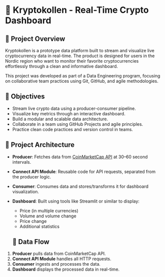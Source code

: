 # 🔐 Kryptokollen - Real-Time Crypto Dashboard

## 📌 Project Overview

Kryptokollen is a prototype data platform built to stream and visualize live cryptocurrency data in real-time. The product is designed for users in the Nordic region who want to monitor their favorite cryptocurrencies effortlessly through a clean and informative dashboard.

This project was developed as part of a Data Engineering program, focusing on collaborative team practices using Git, GitHub, and agile methodologies.

## 🎯 Objectives

- Stream live crypto data using a producer-consumer pipeline.
- Visualize key metrics through an interactive dashboard.
- Build a modular and scalable data architecture.
- Collaborate in a team using GitHub Projects and agile principles.
- Practice clean code practices and version control in teams.

## 🧱 Project Architecture

- **Producer**: Fetches data from [CoinMarketCap API](https://coinmarketcap.com/api/) at 30–60 second intervals.
- **Connect API Module**: Reusable code for API requests, separated from the producer logic.
- **Consumer**: Consumes data and stores/transforms it for dashboard visualization.
- **Dashboard**: Built using tools like Streamlit or similar to display:
  - Price (in multiple currencies)
  - Volume and volume change
  - Price change
  - Additional statistics

  ## 🔄 Data Flow

1. **Producer** pulls data from CoinMarketCap API.
2. **Connect API Module** handles all HTTP requests.
3. **Consumer** ingests and processes the data.
4. **Dashboard** displays the processed data in real-time.